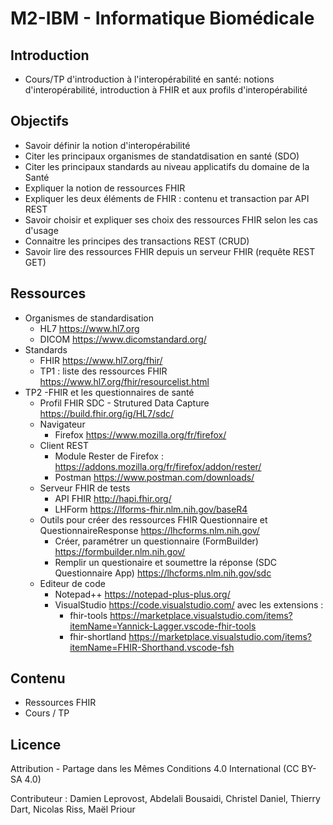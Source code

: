 # M2-IBM - Informatique Biomédicale

## Introduction

- Cours/TP d'introduction à l'interopérabilité en santé: notions d'interopérabilité, introduction à FHIR et aux profils d'interopérabilité

## Objectifs

- Savoir définir la notion d'interopérabilité
- Citer les principaux organismes de standatdisation en santé (SDO)
- Citer les principaux standards au niveau applicatifs du domaine de la Santé
- Expliquer la notion de ressources FHIR
- Expliquer les deux éléments de FHIR : contenu et transaction par API REST
- Savoir choisir et expliquer ses choix des ressources FHIR selon les cas d'usage
- Connaitre les principes des transactions REST (CRUD)
- Savoir lire des ressources FHIR depuis un serveur FHIR (requête REST GET)

## Ressources

- Organismes de standardisation
  - HL7 <https://www.hl7.org>
  - DICOM <https://www.dicomstandard.org/>
- Standards
  - FHIR <https://www.hl7.org/fhir/>
  - TP1 : liste des ressources FHIR <https://www.hl7.org/fhir/resourcelist.html>
- TP2 -FHIR et les questionnaires de santé
  - Profil FHIR SDC - Strutured Data Capture <https://build.fhir.org/ig/HL7/sdc/>
  - Navigateur
    - Firefox <https://www.mozilla.org/fr/firefox/>
  - Client REST
    - Module Rester de Firefox : <https://addons.mozilla.org/fr/firefox/addon/rester/>
    - Postman <https://www.postman.com/downloads/>
  - Serveur FHIR de tests
    - API FHIR <http://hapi.fhir.org/>
    - LHForm  <https://lforms-fhir.nlm.nih.gov/baseR4>
  - Outils pour créer des ressources FHIR Questionnaire et QuestionnaireResponse  <https://lhcforms.nlm.nih.gov/>
    - Créer, paramétrer un questionnaire (FormBuilder) <https://formbuilder.nlm.nih.gov/>
    - Remplir un questionaire et soumettre la réponse (SDC Questionnaire App) <https://lhcforms.nlm.nih.gov/sdc>
  - Editeur de code
    - Notepad++ <https://notepad-plus-plus.org/>
    - VisualStudio <https://code.visualstudio.com/> avec les extensions :
      - fhir-tools <https://marketplace.visualstudio.com/items?itemName=Yannick-Lagger.vscode-fhir-tools>
      - fhir-shortland <https://marketplace.visualstudio.com/items?itemName=FHIR-Shorthand.vscode-fsh>

## Contenu

- Ressources FHIR
- Cours / TP

## Licence

Attribution - Partage dans les Mêmes Conditions 4.0 International (CC BY-SA 4.0)

Contributeur : Damien Leprovost, Abdelali Bousaidi, Christel Daniel, Thierry Dart, Nicolas Riss, Maël Priour
